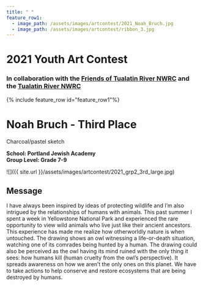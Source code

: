 ```yaml
---
title: " "
feature_row1:
  - image_path: /assets/images/artcontest/2021_Noah_Bruch.jpg
  - image_path: /assets/images/artcontest/ribbon_3.jpg
---
```


# 2021 Youth Art Contest

### In collaboration with the [Friends of Tualatin River NWRC](https://fotr.wildapricot.org/) and the [Tualatin River NWRC](https://www.fws.gov/refuge/Tualatin_River/)

{% include feature_row id="feature_row1"%}

# Noah Bruch - Third Place  
Charcoal/pastel sketch  

**School: Portland Jewish Academy**  
**Group Level: Grade 7-9**  

![]({{ site.url }}/assets/images/artcontest/2021_grp2_3rd_large.jpg)

## Message

I have always been inspired by ideas of protecting wildlife and I’m also intrigued by the relationships of humans with animals. This past summer I spent a week in Yellowstone National Park and experienced the rare opportunity to view wild animals who live just like their ancient ancestors. This experience has made me realize how otherworldly nature is when untouched. The drawing shows an owl witnessing a life-or-death situation, watching one of its comrades being hunted by a human. The drawing could also be perceived as the owl having its mind ruined with the only thing it sees: how humans kill (human cruelty from the owl’s perspective). It spreads awareness on how we aren’t the only ones on this planet. We have to take actions to help conserve and restore ecosystems that are being destroyed by humans.
